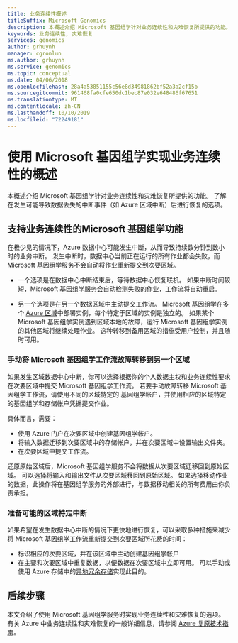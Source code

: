 ```yaml
---
title: 业务连续性概述
titleSuffix: Microsoft Genomics
description: 本概述介绍 Microsoft 基因组学针对业务连续性和灾难恢复所提供的功能。
keywords: 业务连续性, 灾难恢复
services: genomics
author: grhuynh
manager: cgronlun
ms.author: grhuynh
ms.service: genomics
ms.topic: conceptual
ms.date: 04/06/2018
ms.openlocfilehash: 28a4a53851155c56e8d34981862bf52a3a2cf15b
ms.sourcegitcommit: 961468fa0cfe650dc1bec87e032e648486f67651
ms.translationtype: MT
ms.contentlocale: zh-CN
ms.lasthandoff: 10/10/2019
ms.locfileid: "72249181"
---
```

# <a name="overview-of-business-continuity-with-microsoft-genomics"></a>使用 Microsoft 基因组学实现业务连续性的概述
本概述介绍 Microsoft 基因组学针对业务连续性和灾难恢复所提供的功能。 了解在发生可能导致数据丢失的中断事件（如 Azure 区域中断）后进行恢复的选项。 


## <a name="microsoft-genomics-features-that-support-business-continuity"></a>支持业务连续性的Microsoft 基因组学功能 
在极少见的情况下，Azure 数据中心可能发生中断，从而导致持续数分钟到数小时的业务中断。 发生中断时，数据中心当前正在运行的所有作业都会失败，而 Microsoft 基因组学服务不会自动将作业重新提交到次要区域。 

* 一个选项是在数据中心中断结束后，等待数据中心恢复联机。 如果中断时间较短，Microsoft 基因组学服务会自动检测失败的作业，工作流将自动重启。

* 另一个选项是在另一个数据区域中主动提交工作流。 Microsoft 基因组学在多个 [Azure 区域](https://azure.microsoft.com/regions/services/)中部署实例，每个特定于区域的实例是独立的。 如果某个 Microsoft 基因组学实例遇到区域本地的故障，运行 Microsoft 基因组学实例的其他区域将继续处理作业。 这种转移到备用区域的措施受用户控制，并且随时可用。


### <a name="manually-failover-microsoft-genomics-workflows-to-another-region"></a>手动将 Microsoft 基因组学工作流故障转移到另一个区域
如果发生区域数据中心中断，你可以选择根据你的个人数据主权和业务连续性要求在次要区域中提交 Microsoft 基因组学工作流。 若要手动故障转移 Microsoft 基因组学工作流，请使用不同的区域特定的 基因组学帐户，并使用相应的区域特定的基因组学和存储帐户凭据提交作业。

具体而言，需要：
* 使用 Azure 门户在次要区域中创建基因组学帐户。 
* 将输入数据迁移到次要区域中的存储帐户，并在次要区域中设置输出文件夹。
* 在次要区域中提交工作流。

还原原始区域后，Microsoft 基因组学服务不会将数据从次要区域迁移回到原始区域。 可以选择将输入和输出文件从次要区域移回到原始区域。  如果选择移动作业的数据，此操作将在基因组学服务的外部进行，与数据移动相关的所有费用由你负责承担。 

### <a name="preparing-for-a-possible-region-specific-outage"></a>准备可能的区域特定中断
如果希望在发生数据中心中断的情况下更快地进行恢复，可以采取多种措施来减少将 Microsoft 基因组学工作流重新提交到次要区域所花费的时间：

* 标识相应的次要区域，并在该区域中主动创建基因组学帐户
* 在主要和次要区域中重复数据，以便数据在次要区域中立即可用。 可以手动或使用 Azure 存储中的[异地冗余存储](https://docs.microsoft.com/azure/storage/common/storage-redundancy)实现此目的。 

## <a name="next-steps"></a>后续步骤
本文介绍了使用 Microsoft 基因组学服务时实现业务连续性和灾难恢复的选项。 有关 Azure 中业务连续性和灾难恢复的一般详细信息，请参阅 [Azure 复原技术指南](https://docs.microsoft.com/azure/architecture/resiliency/recovery-loss-azure-region)。 